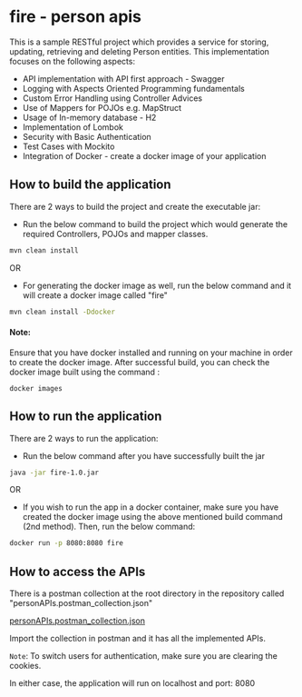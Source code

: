 # fire - person apis

This is a sample RESTful project which provides a service for storing, updating,
retrieving and deleting Person entities.
This implementation focuses on the following aspects:
* API implementation with API first approach - Swagger
* Logging with Aspects Oriented Programming fundamentals
* Custom Error Handling using Controller Advices
* Use of Mappers for POJOs e.g. MapStruct
* Usage of In-memory database - H2
* Implementation of Lombok
* Security with Basic Authentication
* Test Cases with Mockito
* Integration of Docker - create a docker image of your application

## How to build the application

There are 2 ways to build the project and create the executable jar:

* Run the below command to build the project which would generate the required Controllers, POJOs and mapper classes.
```bash
mvn clean install
````
OR 

* For generating the docker image as well, run the below command and it will create a docker image called "fire"
```bash
mvn clean install -Ddocker
```
#### Note: 
Ensure that you have docker installed and running on your machine in order to create the docker image.
After successful build, you can check the docker image built using the command :

    docker images

## How to run the application

There are 2 ways to run the application:

* Run the below command after you have successfully built the jar
```bash
java -jar fire-1.0.jar
```
OR 

* If you wish to run the app in a docker container, make sure you have created the docker image using the above mentioned build command (2nd method). Then, run the below command:
```bash
docker run -p 8080:8080 fire
```    
    
## How to access the APIs

There is a postman collection at the root directory in the repository called "personAPIs.postman_collection.json"

[personAPIs.postman_collection.json](https://github.com/VivekThusu/fire/blob/master/personAPIs.postman_collection.json)    

Import the collection in postman and it has all the implemented APIs.

`Note`: To switch users for authentication, make sure you are clearing the cookies.

In either case, the application will run on localhost and port: 8080

